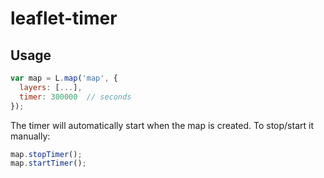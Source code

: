 # leaflet-timer

## Usage
```javascript
var map = L.map('map', {
  layers: [...],
  timer: 300000  // seconds
});
```

The timer will automatically start when the map is created. To stop/start it manually:

```javascript
map.stopTimer();
map.startTimer();
```
